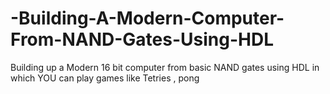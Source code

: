 # -Building-A-Modern-Computer-From-NAND-Gates-Using-HDL
Building up a Modern 16 bit computer from basic NAND gates using  HDL in which YOU can play games like Tetries , pong 

